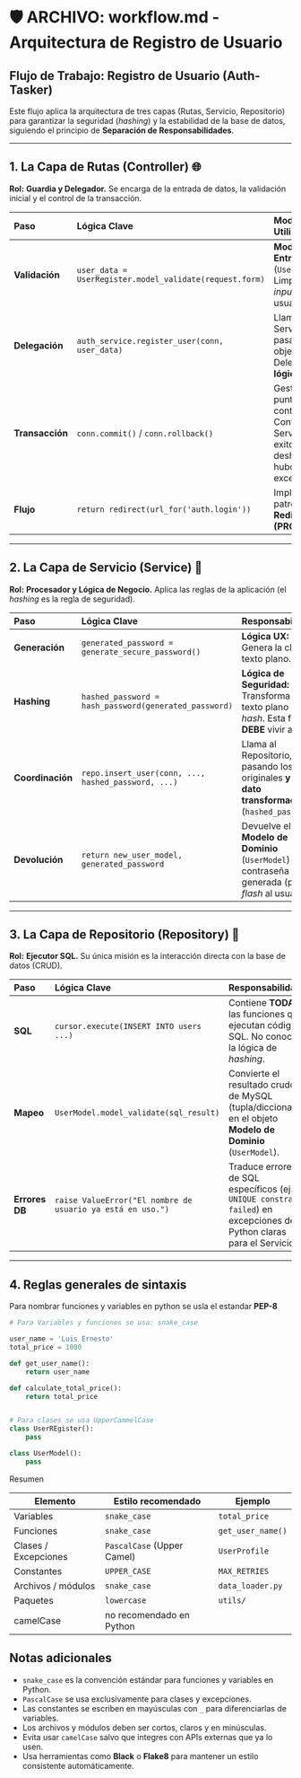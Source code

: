 # 🛡️ ARCHIVO: workflow.md - Arquitectura de Registro de Usuario

## Flujo de Trabajo: Registro de Usuario (Auth-Tasker)

Este flujo aplica la arquitectura de tres capas (Rutas, Servicio, Repositorio) para garantizar la seguridad (*hashing*) y la estabilidad de la base de datos, siguiendo el principio de **Separación de Responsabilidades**.

---

## 1. La Capa de Rutas (Controller) 🌐

**Rol:** **Guardia y Delegador.** Se encarga de la entrada de datos, la validación inicial y el control de la transacción.

| Paso | Lógica Clave | Modelo Utilizado |
| :--- | :--- | :--- |
| **Validación** | `user_data = UserRegister.model_validate(request.form)` | **Modelo de Entrada** (`UserRegister`): Limpia y tipa el *input* del usuario. |
| **Delegación** | `auth_service.register_user(conn, user_data)` | Llama al Servicio, pasándole el objeto limpio. Delega **toda la lógica**. |
| **Transacción** | `conn.commit()` / `conn.rollback()` | Gestiona el punto de control. Confirma si el Servicio fue exitoso; deshace si hubo excepción. |
| **Flujo** | `return redirect(url_for('auth.login'))` | Implementa el patrón **POST-Redirect-GET (PRG)**. |

---

## 2. La Capa de Servicio (Service) 🧠

**Rol:** **Procesador y Lógica de Negocio.** Aplica las reglas de la aplicación (el *hashing* es la regla de seguridad).

| Paso | Lógica Clave | Responsabilidad |
| :--- | :--- | :--- |
| **Generación** | `generated_password = generate_secure_password()` | **Lógica UX:** Genera la clave en texto plano. |
| **Hashing** | `hashed_password = hash_password(generated_password)` | **Lógica de Seguridad:** Transforma el texto plano en el *hash*. Esta función **DEBE** vivir aquí. |
| **Coordinación** | `repo.insert_user(conn, ..., hashed_password, ...)` | Llama al Repositorio, pasando los datos originales **y el dato transformado** (`hashed_password`). |
| **Devolución** | `return new_user_model, generated_password` | Devuelve el **Modelo de Dominio** (`UserModel`) y la contraseña generada (para el *flash* al usuario). |

---

## 3. La Capa de Repositorio (Repository) 💾

**Rol:** **Ejecutor SQL.** Su única misión es la interacción directa con la base de datos (CRUD).

| Paso | Lógica Clave | Responsabilidad |
| :--- | :--- | :--- |
| **SQL** | `cursor.execute(INSERT INTO users ...)` | Contiene **TODAS** las funciones que ejecutan código SQL. No conoce la lógica de *hashing*. |
| **Mapeo** | `UserModel.model_validate(sql_result)` | Convierte el resultado crudo de MySQL (tupla/diccionario) en el objeto **Modelo de Dominio** (`UserModel`). |
| **Errores DB** | `raise ValueError("El nombre de usuario ya está en uso.")` | Traduce errores de SQL específicos (ej., `UNIQUE constraint failed`) en excepciones de Python claras para el Servicio. |



---

## 4. Reglas generales de sintaxis
Para nombrar funciones y variables en python se usla el estandar **PEP-8**

```python
# Para Variables y funciones se usa: snake_case

user_name = 'Luis Ernesto'
total_price = 1000

def get_user_name():
    return user_name

def calculate_total_price():
    return total_price


# Para clases se usa UpperCammelCase 
class UserREgister():
    pass

class UserModel():
    pass

```

Resumen

| Elemento              | Estilo recomendado           | Ejemplo                     |
|------------------------|-------------------------------|-----------------------------|
| Variables              | `snake_case`                  | `total_price`               |
| Funciones              | `snake_case`                  | `get_user_name()`           |
| Clases / Excepciones   | `PascalCase` (Upper Camel)    | `UserProfile`               |
| Constantes             | `UPPER_CASE`                  | `MAX_RETRIES`               |
| Archivos / módulos     | `snake_case`                  | `data_loader.py`            |
| Paquetes               | `lowercase`                   | `utils/`                    |
| camelCase              |  no recomendado en Python     |                             |

##  Notas adicionales

- `snake_case` es la convención estándar para funciones y variables en Python.
- `PascalCase` se usa exclusivamente para clases y excepciones.
- Las constantes se escriben en mayúsculas con `_` para diferenciarlas de variables.
- Los archivos y módulos deben ser cortos, claros y en minúsculas.
- Evita usar `camelCase` salvo que integres con APIs externas que ya lo usen.
- Usa herramientas como **Black** o **Flake8** para mantener un estilo consistente automáticamente.

